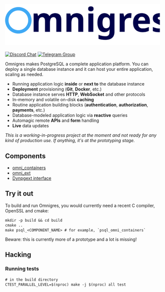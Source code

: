 ![Omnigres](header_logo.svg)
---

[![Discord Chat](https://img.shields.io/discord/1060568981725003789?label=Discord)][Discord]
[![Telegram Group](https://img.shields.io/endpoint?color=neon&style=flat-square&url=https%3A%2F%2Ftg.sumanjay.workers.dev%2Fomnigres)](Telegram)

Omnigres makes PostgreSQL a complete application platform. You can deploy a single database instance and it can host your entire application, scaling as needed.

* Running application logic **inside** or **next to** the database instance
* **Deployment** provisioning (**Git**, **Docker**, etc.)
* Database instance serves **HTTP**, **WebSocket** and other protocols
* In-memory and volatile on-disk **caching**
* Routine application building blocks (**authentication**, **authorization**, **payments**, etc.)
* Database-modeled application logic via **reactive** queries
* Automagic remote **APIs** and **form** handling
* **Live** data updates

*This is a working-in-progress project at the moment and not ready for any kind of production use. If anything, it's at the prototyping stage.*

## Components

* [omni_containers](extensions/omni_containers/README.md)
* [omni_ext](extensions/omni_ext/README.md)
* [Dynpgext interface](dynpgext/README.md)

## Try it out

To build and run Omnigres, you would currently need a recent C compiler, OpenSSL and cmake:

```shell
mkdir -p build && cd build
cmake ..
make psql_<COMPONENT_NAME> # for example, `psql_omni_containers`
```

Beware: this is currently more of a prototype and a lot is missing!

## Hacking

### Running tests

```shell
# in the build directory
CTEST_PARALLEL_LEVEL=$(nproc) make -j $(nproc) all test
```

[Discord]: https://discord.gg/Jghrq588qS
[Telegram]: [https://telegram.dog/omnigres